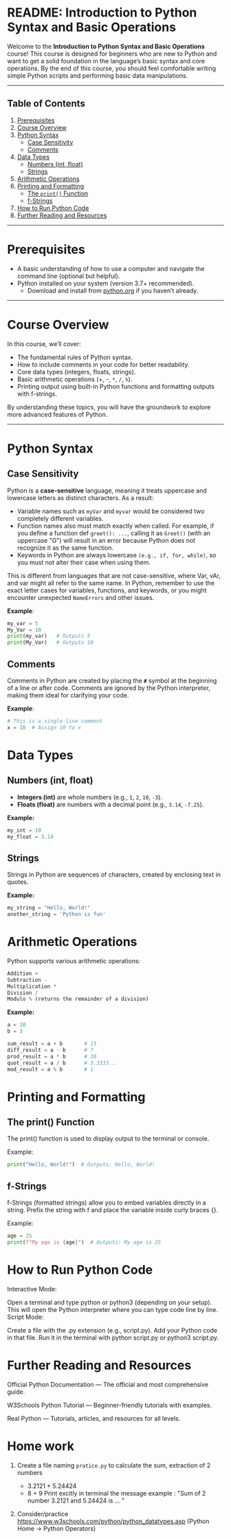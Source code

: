 # README: Introduction to Python Syntax and Basic Operations

Welcome to the **Introduction to Python Syntax and Basic Operations** course! This course is designed for beginners who are new to Python and want to get a solid foundation in the language’s basic syntax and core operations. By the end of this course, you should feel comfortable writing simple Python scripts and performing basic data manipulations.

---

## Table of Contents
1. [Prerequisites](#prerequisites)  
2. [Course Overview](#course-overview)  
3. [Python Syntax](#python-syntax)  
   - [Case Sensitivity](#case-sensitivity)  
   - [Comments](#comments)  
4. [Data Types](#data-types)  
   - [Numbers (int, float)](#numbers-int-float)  
   - [Strings](#strings)  
5. [Arithmetic Operations](#arithmetic-operations)  
6. [Printing and Formatting](#printing-and-formatting)  
   - [The `print()` Function](#the-print-function)  
   - [f-Strings](#f-strings)  
7. [How to Run Python Code](#how-to-run-python-code)  
8. [Further Reading and Resources](#further-reading-and-resources)  

---

# Prerequisites

- A basic understanding of how to use a computer and navigate the command line (optional but helpful).
- Python installed on your system (version 3.7+ recommended).  
  - Download and install from [python.org](https://www.python.org/downloads/) if you haven’t already.

---

# Course Overview

In this course, we’ll cover:
- The fundamental rules of Python syntax.
- How to include comments in your code for better readability.
- Core data types (integers, floats, strings).
- Basic arithmetic operations (+, -, `*`, `/`, `%`).
- Printing output using built-in Python functions and formatting outputs with f-strings.

By understanding these topics, you will have the groundwork to explore more advanced features of Python.

---

# Python Syntax

## Case Sensitivity
Python is a **case-sensitive** language, meaning it treats uppercase and lowercase letters as distinct characters. As a result:
- Variable names such as `myVar` and `myvar` would be considered two completely different variables.
- Function names also must match exactly when called. For example, if you define a function def `greet(): ...`, calling it as `Greet()` (with an uppercase "G") will result in an error because Python does not recognize it as the same function.
- Keywords in Python are always lowercase `(e.g., if, for, while)`, so you must not alter their case when using them.

This is different from languages that are not case-sensitive, where Var, vAr, and var might all refer to the same name. In Python, remember to use the exact letter cases for variables, functions, and keywords, or you might encounter unexpected `NameErrors` and other issues.

**Example**:
```python
my_var = 5
My_Var = 10
print(my_var)   # Outputs 5
print(My_Var)   # Outputs 10
```
## Comments
Comments in Python are created by placing the **`#`** symbol at the beginning of a line or after code. Comments are ignored by the Python interpreter, making them ideal for clarifying your code.

**Example**:
```python
# This is a single-line comment
x = 10  # Assign 10 to x
```

# Data Types

## Numbers (int, float)

- **Integers (int)** are whole numbers (e.g., `1`, `2`, `10`, `-3`).
- **Floats (float)** are numbers with a decimal point (e.g., `3.14`, `-7.25`).

**Example:**

```python
my_int = 10
my_float = 3.14
```

## Strings

Strings in Python are sequences of characters, created by enclosing text in quotes.

**Example:**

```python
my_string = "Hello, World!"
another_string = 'Python is fun'
```

# Arithmetic Operations
Python supports various arithmetic operations:

```python
Addition +
Subtraction -
Multiplication *
Division /
Modulo % (returns the remainder of a division)
```

**Example:**

```python
a = 10
b = 3

sum_result = a + b       # 13
diff_result = a - b      # 7
prod_result = a * b      # 30
quot_result = a / b      # 3.3333...
mod_result = a % b       # 1
```

# Printing and Formatting
## The print() Function
The print() function is used to display output to the terminal or console.

Example:

```python
print("Hello, World!")  # Outputs: Hello, World!
```

## f-Strings

f-Strings (formatted strings) allow you to embed variables directly in a string.
Prefix the string with f and place the variable inside curly braces {}.

Example:

```python
age = 25
print(f"My age is {age}")  # Outputs: My age is 25
```

# How to Run Python Code

Interactive Mode:

Open a terminal and type python or python3 (depending on your setup).
This will open the Python interpreter where you can type code line by line.
Script Mode:

Create a file with the .py extension (e.g., script.py).
Add your Python code in that file.
Run it in the terminal with python script.py or python3 script.py.

# Further Reading and Resources

Official Python Documentation — The official and most comprehensive guide.

W3Schools Python Tutorial — Beginner-friendly tutorials with examples.

Real Python — Tutorials, articles, and resources for all levels.


# Home work
1) Create a file naming `pratice.py` to calculate the sum, extraction of 2 numbers
      - 3.2121 + 5.24424
      - 8 + 9
   Print excitly in terminal the message example : "Sum of 2 number 3.2121 and  5.24424 is ... "

2) Consider/practice https://www.w3schools.com/python/python_datatypes.asp 
(Python Home -> Python Operators)
